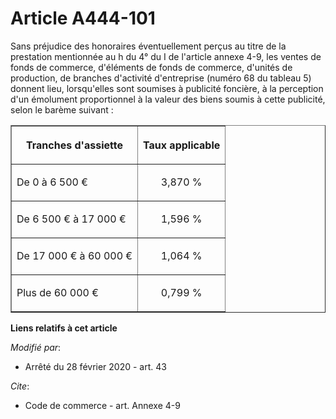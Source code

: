 # Article A444-101

Sans préjudice des honoraires éventuellement perçus au titre de la prestation mentionnée au h du 4° du I de l'article annexe
4-9, les ventes de fonds de commerce, d'éléments de fonds de commerce, d'unités de production, de branches d'activité
d'entreprise (numéro 68 du tableau 5) donnent lieu, lorsqu'elles sont soumises à publicité foncière, à la perception d'un
émolument proportionnel à la valeur des biens soumis à cette publicité, selon le barème suivant :

<table border="1">
  <tbody>
    <tr>
      <th>

Tranches d'assiette</th>
      <th>

Taux applicable</th>
    </tr>
    <tr>
      <td align="left">

De 0 à 6 500 €</td>
      <td align="center">

3,870 %</td>
    </tr>
    <tr>
      <td align="left">

De 6 500 € à 17 000 €</td>
      <td align="center">

1,596 %</td>
    </tr>
    <tr>
      <td align="left">

De 17 000 € à 60 000 €</td>
      <td align="center">

1,064 %</td>
    </tr>
    <tr>
      <td align="left">

Plus de 60 000 €</td>
      <td align="center">

0,799 %</td>
    </tr>
  </tbody>
</table>

**Liens relatifs à cet article**

_Modifié par_:

  - Arrêté du 28 février 2020 - art. 43

_Cite_:

  - Code de commerce - art. Annexe 4-9
